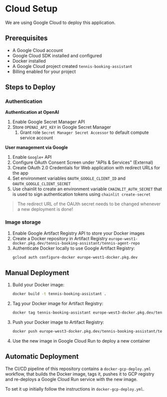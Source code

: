 # Cloud Setup

We are using Google Cloud to deploy this application.

## Prerequisites

- A Google Cloud account
- Google Cloud SDK installed and configured
- Docker installed
- A Google Cloud project created `tennis-booking-assistant`
- Billing enabled for your project

## Steps to Deploy

### Authentication

**Authentication at OpenAI**
1. Enable Google Secret Manager API
2. Store `OPENAI_API_KEY` in Google Secret Manager
   1. Grant role `Secret Manager Secret Accessor` to default compute service account

**User management via Google**
1. Enable `Google+` API
2. Configure OAuth Consent Screen under "APIs & Services" (External)
3. Create OAuth 2.0 Credentials for Web application with redirect URLs for the app
4. Set environment variables `OAUTH_GOOGLE_CLIENT_ID` and `OAUTH_GOOGLE_CLIENT_SECRET`
5. Use chainlit to create an environment variable `CHAINLIT_AUTH_SECRET` that is used to sign authentication tokens using `chainlit create-secret`

> The redirect URL of the OAUth secret needs to be changed whenever a new deployment is done!

### Image storage

1. Enable Google Artifact Registry API to store your Docker images
2. Create a Docker repository in Artifact Registry `europe-west1-docker.pkg.dev/tennis-booking-assistant/tennis-agent-repo`
3. Authenticate Docker locally to use Google Artifact Registry:
   ```bash
   gcloud auth configure-docker europe-west1-docker.pkg.dev
   ```

## Manual Deployment

1. Build your Docker image:
   ```bash
   docker build -t tennis-booking-assistant .
   ```
2. Tag your Docker image for Artifact Registry:
   ```bash
   docker tag tennis-booking-assistant europe-west3-docker.pkg.dev/tennis-booking-assistant/tennis-app-repo/tennis-booking-assistant:latest
    ```
3. Push your Docker image to Artifact Registry:
    ```bash
    docker push europe-west3-docker.pkg.dev/tennis-booking-assistant/tennis-app-repo/tennis-booking-assistant:latest
    ```

4. Use the new image in Google Cloud Run to deploy a new container

## Automatic Deployment

The CI/CD pipeline of this repository contains a `docker-gcp-deploy.yml` workflow,
that builds the Docker image, tags it, pushes it to GCP registry and re-deploys a
Google Cloud Run service with the new image.

To set it up initially follow the instructions in `docker-gcp-deploy.yml`.

